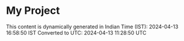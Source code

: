 # My Project

This content is dynamically generated in Indian Time (IST): 2024-04-13 16:58:50 IST
Converted to UTC: 2024-04-13 11:28:50 UTC
